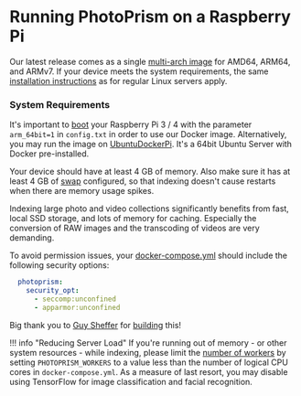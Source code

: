 # Running PhotoPrism on a Raspberry Pi

Our latest release comes as a single [multi-arch image](https://hub.docker.com/r/photoprism/photoprism) 
for AMD64, ARM64, and ARMv7. If your device meets the system requirements, 
the same [installation instructions](docker-compose.md) as for regular Linux servers apply.

### System Requirements ###

It's important to [boot](https://www.raspberrypi.org/documentation/installation/installing-images/README.md)
your Raspberry Pi 3 / 4 with the parameter `arm_64bit=1` in `config.txt` in order to use our Docker image.
Alternatively, you may run the image on [UbuntuDockerPi](https://github.com/guysoft/UbuntuDockerPi).
It's a 64bit Ubuntu Server with Docker pre-installed.

Your device should have at least 4 GB of memory. Also make sure it has at least
4 GB of [swap](https://opensource.com/article/18/9/swap-space-linux-systems)
configured, so that indexing doesn't cause restarts when there are memory usage spikes.

Indexing large photo and video collections significantly benefits from fast, local SSD storage,
and lots of memory for caching. Especially the conversion of RAW images and the transcoding of
videos are very demanding.

To avoid permission issues, your [docker-compose.yml](https://dl.photoprism.org/docker/arm64/docker-compose.yml) 
should include the following security options:

```yaml
  photoprism:
    security_opt:
      - seccomp:unconfined
      - apparmor:unconfined
```

Big thank you to [Guy Sheffer](https://github.com/guysoft) for
[building](https://github.com/photoprism/photoprism/issues/109) this!

!!! info "Reducing Server Load"
    If you're running out of memory - or other system resources - while indexing, please limit the
    [number of workers](https://docs.photoprism.org/getting-started/config-options/) by setting
    `PHOTOPRISM_WORKERS` to a value less than the number of logical CPU cores in `docker-compose.yml`.
    As a measure of last resort, you may disable using TensorFlow for image classification and facial recognition.
